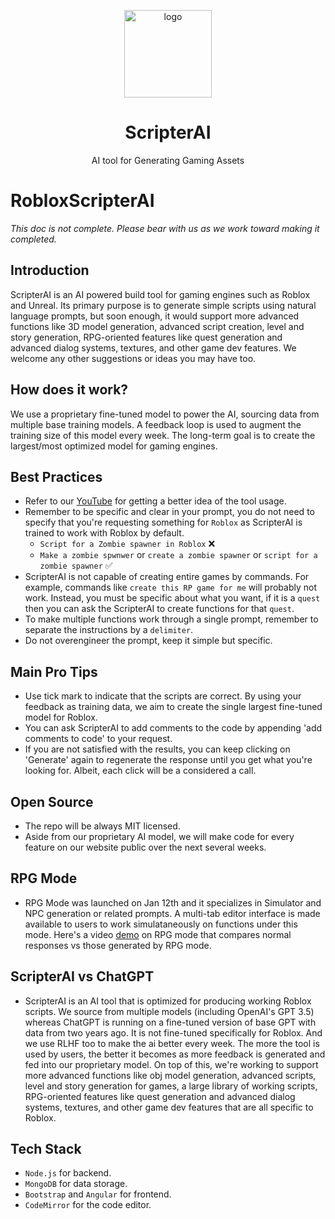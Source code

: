 <p align="center">
  <picture>
    <source media="(prefers-color-scheme: dark)" srcset="https://github.com/asaxena0824/RobloxScripterAI/blob/main/RSA_5.png?raw=true" height="140">
    <img alt="logo" src="https://github.com/asaxena0824/RobloxScripterAI/blob/main/RSA_5.png?raw=true" height="140">
  </picture>
  <h1 align="center">ScripterAI</h1>
  <p align="center">AI tool for Generating Gaming Assets</p>
</p>

# RobloxScripterAI

<i> This doc is not complete. Please bear with us as we work toward making it completed. </i>

## Introduction

ScripterAI is an AI powered build tool for gaming engines such as Roblox and Unreal. Its primary purpose is to generate simple scripts using natural language prompts, but soon enough, it would support more advanced functions like 3D model generation, advanced script creation, level and story generation, RPG-oriented features like quest generation and advanced dialog systems, textures, and other game dev features. We welcome any other suggestions or ideas you may have too. 

## How does it work?

We use a proprietary fine-tuned model to power the AI, sourcing data from multiple base training models. A feedback loop is used to augment the training size of this model every week. The long-term goal is to create the largest/most optimized model for gaming engines. 

## Best Practices

* Refer to our [YouTube](https://www.youtube.com/@scripterai4564) for getting a better idea of the tool usage. 
* Remember to be specific and clear in your prompt, you do not need to specify that you're requesting something for ```Roblox``` as ScripterAI is trained to work with Roblox by default.
  * ```Script for a Zombie spawner in Roblox``` ❌
  * ```Make a zombie spwnwer``` or ```create a zombie spawner``` or ```script for a zombie spawner``` :white_check_mark:
* ScripterAI is not capable of creating entire games by commands. For example, commands like ```create this RP game for me``` will probably not work. Instead, you must be specific about what you want, if it is a ```quest``` then you can ask the ScripterAI to create functions for that ```quest```.
* To make multiple functions work through a single prompt, remember to separate the instructions by a `delimiter`.
* Do not overengineer the prompt, keep it simple but specific. 

## Main Pro Tips

* Use tick mark to indicate that the scripts are correct. By using your feedback as training data, we aim to create the single largest fine-tuned model for Roblox.
* You can ask ScripterAI to add comments to the code by appending 'add comments to code' to your request.
* If you are not satisfied with the results, you can keep clicking on 'Generate' again to regenerate the response until you get what you're looking for. Albeit, each click will be a considered a call.

## Open Source
* The repo will be always MIT licensed. 
* Aside from our proprietary AI model, we will make code for every feature on our website public over the next several weeks. 

## RPG Mode 
* RPG Mode was launched on Jan 12th and it specializes in Simulator and NPC generation or related prompts. A multi-tab editor interface is made available to users to work simulataneously on functions under this mode. Here's a video [demo](https://www.youtube.com/watch?v=-MFZLoDBmaU) on RPG mode that compares normal responses vs those generated by RPG mode.  

## ScripterAI vs ChatGPT

* ScripterAI is an AI tool that is optimized for producing working Roblox scripts. We source from multiple models (including OpenAI's GPT 3.5) whereas ChatGPT is running on a fine-tuned version of base GPT with data from two years ago. It is not fine-tuned specifically for Roblox. And we use RLHF too to make the ai better every week. The more the tool is used by users, the better it becomes as more feedback is generated and fed into our proprietary model. On top of this, we're working to support more advanced functions like obj model generation, advanced scripts, level and story generation for games, a large library of working scripts, RPG-oriented features like quest generation and advanced dialog systems, textures, and other game dev features that are all specific to Roblox. 

## Tech Stack 

* `Node.js` for backend.
* `MongoDB` for data storage.
* `Bootstrap` and `Angular` for frontend.
* `CodeMirror` for the code editor. 



